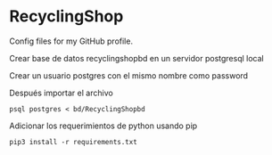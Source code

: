 # RecyclingShop
Config files for my GitHub profile.

Crear base de datos recyclingshopbd en un servidor postgresql local

Crear un usuario postgres con el mismo nombre como password

Después importar el archivo

```
psql postgres < bd/RecyclingShopbd
```

Adicionar los requerimientos de python usando pip

```
pip3 install -r requirements.txt
```

